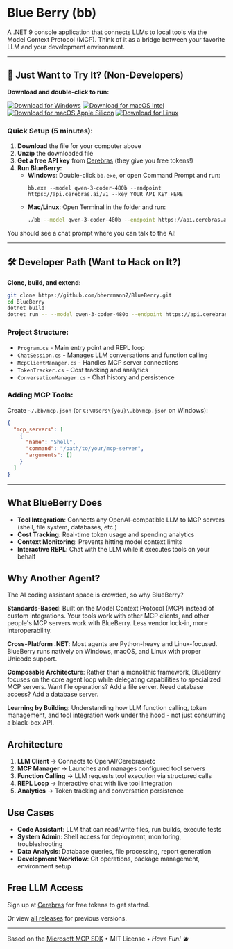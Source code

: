 # Blue Berry (bb)

A .NET 9 console application that connects LLMs to local tools via the Model Context Protocol (MCP). 
Think of it as a bridge between your favorite LLM and your development environment.

---

## 🚀 Just Want to Try It? (Non-Developers)

**Download and double-click to run:**

[![Download for Windows](https://img.shields.io/badge/Windows-Download%20%26%20Run-blue?style=for-the-badge&logo=windows)](https://github.com/bherrmann7/BlueBerry/releases/latest/download/blueberry-windows-x64.zip)
[![Download for macOS Intel](https://img.shields.io/badge/macOS-Intel-black?style=for-the-badge&logo=apple)](https://github.com/bherrmann7/BlueBerry/releases/latest/download/blueberry-macos-x64.zip)
[![Download for macOS Apple Silicon](https://img.shields.io/badge/macOS-Apple%20Silicon-black?style=for-the-badge&logo=apple)](https://github.com/bherrmann7/BlueBerry/releases/latest/download/blueberry-macos-arm64.zip)
[![Download for Linux](https://img.shields.io/badge/Linux-x64-orange?style=for-the-badge&logo=linux)](https://github.com/bherrmann7/BlueBerry/releases/latest/download/blueberry-linux-x64.zip)

### Quick Setup (5 minutes):
1. **Download** the file for your computer above
2. **Unzip** the downloaded file 
3. **Get a free API key** from [Cerebras](https://cloud.cerebras.ai?referral_code=y3wvtcmy) (they give you free tokens!)
4. **Run BlueBerry:**
   - **Windows**: Double-click `bb.exe`, or open Command Prompt and run:
     ```
     bb.exe --model qwen-3-coder-480b --endpoint https://api.cerebras.ai/v1 --key YOUR_API_KEY_HERE
     ```
   - **Mac/Linux**: Open Terminal in the folder and run:
     ```bash
     ./bb --model qwen-3-coder-480b --endpoint https://api.cerebras.ai/v1 --key YOUR_API_KEY_HERE
     ```

You should see a chat prompt where you can talk to the AI!

---

## 🛠️ Developer Path (Want to Hack on It?)

**Clone, build, and extend:**

```bash
git clone https://github.com/bherrmann7/BlueBerry.git
cd BlueBerry
dotnet build
dotnet run -- --model qwen-3-coder-480b --endpoint https://api.cerebras.ai/v1 --key $CEREBRAS_API_KEY
```

### Project Structure:
- `Program.cs` - Main entry point and REPL loop
- `ChatSession.cs` - Manages LLM conversations and function calling
- `McpClientManager.cs` - Handles MCP server connections
- `TokenTracker.cs` - Cost tracking and analytics
- `ConversationManager.cs` - Chat history and persistence

### Adding MCP Tools:
Create `~/.bb/mcp.json` (or `C:\Users\{you}\.bb\mcp.json` on Windows):

```json
{
  "mcp_servers": [
    {
      "name": "Shell",
      "command": "/path/to/your/mcp-server",
      "arguments": []
    }
  ]
}
```

---

## What BlueBerry Does

- **Tool Integration**: Connects any OpenAI-compatible LLM to MCP servers (shell, file system, databases, etc.)
- **Cost Tracking**: Real-time token usage and spending analytics  
- **Context Monitoring**: Prevents hitting model context limits
- **Interactive REPL**: Chat with the LLM while it executes tools on your behalf

## Why Another Agent?

The AI coding assistant space is crowded, so why BlueBerry?

**Standards-Based**: Built on the Model Context Protocol (MCP) instead of custom integrations. Your tools work with other MCP clients, and other people's MCP servers work with BlueBerry. Less vendor lock-in, more interoperability.

**Cross-Platform .NET**: Most agents are Python-heavy and Linux-focused. BlueBerry runs natively on Windows, macOS, and Linux with proper Unicode support.

**Composable Architecture**: Rather than a monolithic framework, BlueBerry focuses on the core agent loop while delegating capabilities to specialized MCP servers. Want file operations? Add a file server. Need database access? Add a database server.

**Learning by Building**: Understanding how LLM function calling, token management, and tool integration work under the hood - not just consuming a black-box API.

## Architecture

1. **LLM Client** → Connects to OpenAI/Cerebras/etc
2. **MCP Manager** → Launches and manages configured tool servers  
3. **Function Calling** → LLM requests tool execution via structured calls
4. **REPL Loop** → Interactive chat with live tool integration
5. **Analytics** → Token tracking and conversation persistence

## Use Cases

- **Code Assistant**: LLM that can read/write files, run builds, execute tests
- **System Admin**: Shell access for deployment, monitoring, troubleshooting  
- **Data Analysis**: Database queries, file processing, report generation
- **Development Workflow**: Git operations, package management, environment setup

## Free LLM Access

Sign up at [Cerebras](https://cloud.cerebras.ai?referral_code=y3wvtcmy) for free tokens to get started.

Or view [all releases](https://github.com/bherrmann7/BlueBerry/releases) for previous versions.

---

Based on the [Microsoft MCP SDK]() • MIT License • *Have Fun! 🫐*